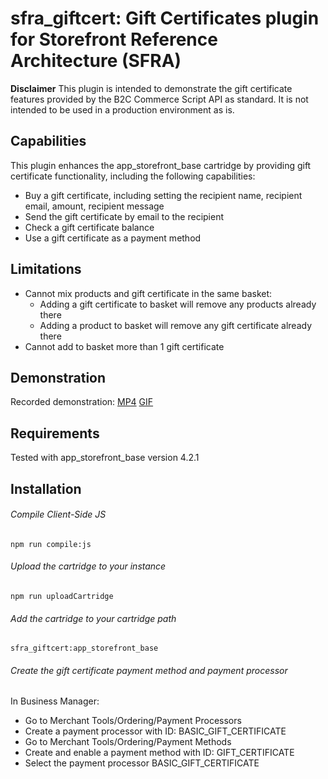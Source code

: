 # sfra_giftcert: Gift Certificates plugin for Storefront Reference Architecture (SFRA)

**Disclaimer**
This plugin is intended to demonstrate the gift certificate features provided by the B2C Commerce Script API as standard. 
It is not intended to be used in a production environment as is.

## Capabilities

This plugin enhances the app_storefront_base cartridge by providing gift certificate functionality, including the following capabilities:
* Buy a gift certificate, including setting the recipient name, recipient email, amount, recipient message
* Send the gift certificate by email to the recipient
* Check a gift certificate balance
* Use a gift certificate as a payment method

## Limitations

* Cannot mix products and gift certificate in the same basket:
  * Adding a gift certificate to basket will remove any products already there
  * Adding a product to basket will remove any gift certificate already there
* Cannot add to basket more than 1 gift certificate

## Demonstration

Recorded demonstration:
[MP4](https://org62.my.salesforce.com/sfc/p/000000000062/a/0M000000O8UP/0BntP9ieIY7Fpf2ugXTKnK4Mn.an.d5WSCBO1Bc_W0k)
[GIF](https://org62.my.salesforce.com/sfc/p/000000000062/a/0M000000O8UU/4brESMK6b4AcknLZ7ByabgkM4UEslHIvQ1XS7rbPntw)

## Requirements

Tested with app_storefront_base version 4.2.1

## Installation

###### Compile Client-Side JS

```
npm run compile:js
```

###### Upload the cartridge to your instance

```
npm run uploadCartridge
```

###### Add the cartridge to your cartridge path

```
sfra_giftcert:app_storefront_base
```

###### Create the gift certificate payment method and payment processor

In Business Manager:
* Go to Merchant Tools/Ordering/Payment Processors
* Create a payment processor with ID: BASIC_GIFT_CERTIFICATE
* Go to Merchant Tools/Ordering/Payment Methods
* Create and enable a payment method with ID: GIFT_CERTIFICATE
* Select the payment processor BASIC_GIFT_CERTIFICATE




